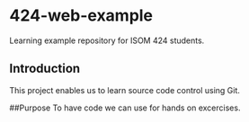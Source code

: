 # 424-web-example
Learning example repository for ISOM 424 students.

## Introduction
This project enables us to learn source code control using Git.

##Purpose
To have code we can use for hands on excercises.